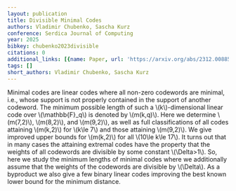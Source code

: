 ```yaml
---
layout: publication
title: Divisible Minimal Codes
authors: Vladimir Chubenko, Sascha Kurz
conference: Serdica Journal of Computing
year: 2025
bibkey: chubenko2023divisible
citations: 0
additional_links: [{name: Paper, url: 'https://arxiv.org/abs/2312.00885'}]
tags: []
short_authors: Vladimir Chubenko, Sascha Kurz
---
```

Minimal codes are linear codes where all non-zero codewords are minimal, i.e., whose support is not properly contained in the support of another codeword. The minimum possible length of such a \\(k\\)-dimensional linear code over \\(\mathbb\{F\}_q\\) is denoted by \\(m(k,q)\\). Here we determine \\(m(7,2)\\), \\(m(8,2)\\), and \\(m(9,2)\\), as well as full classifications of all codes attaining \\(m(k,2)\\) for \\(k\le 7\\) and those attaining \\(m(9,2)\\). We give improved upper bounds for \\(m(k,2)\\) for all \\(10\le k\le 17\\). It turns out that in many cases the attaining extremal codes have the property that the weights of all codewords are divisible by some constant \\(\Delta>1\\). So, here we study the minimum lengths of minimal codes where we additionally assume that the weights of the codewords are divisible by \\(\Delta\\). As a byproduct we also give a few binary linear codes improving the best known lower bound for the minimum distance.